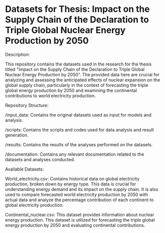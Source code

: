 # Datasets for Thesis: Impact on the Supply Chain of the Declaration to Triple Global Nuclear Energy Production by 2050

Description:

This repository contains the datasets used in the research for the thesis titled "Impact on the Supply Chain of the Declaration to Triple Global Nuclear Energy Production by 2050". The provided data here are crucial for analyzing and assessing the anticipated effects of nuclear expansion on the global supply chain, particularly in the context of forecasting the triple global energy production by 2050 and examining the continental contributions to world electricity production.

Repository Structure:

/input_data: Contains the original datasets used as input for models and analysis.

/scripts: Contains the scripts and codes used for data analysis and result generation.

/results: Contains the results of the analyses performed on the datasets.

/documentation: Contains any relevant documentation related to the datasets and analyses conducted.

Available Datasets:

World_electricity.csv: Contains historical data on global electricity production, broken down by energy type. This data is crucial for understanding energy demand and its impact on the supply chain. It is also used to compare forecasted world electricity production by 2050 with actual data and analyze the percentage contribution of each continent to global electricity production.

Continental_nuclear.csv: This dataset provides information about nuclear energy production. This dataset is utilized for forecasting the triple global energy production by 2050 and evaluating continental contributions.

